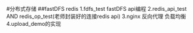 #分布式存储
##fastDFS redis 
    1.fdfs_test  fastDFS api编程
    2.redis_api_test AND  redis_op_test(老师封装好的连接redis api)
    3.nginx 反向代理 负载均衡
    4.upload_demo的实现









